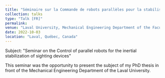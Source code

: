```yaml
---
title: "Séminaire sur la Commande de robots parallèles pour la stabilisation inertielle de dispositifs de visée"
collection: talks
type: "Talk [FR]"
permalink: 
venue: "Laval University, Mechanical Engineering Department of the Faculty of Science and Engineering"
date: 2022-10-03
location: "Laval, Québec, Canada"
---
```


Subject: "Seminar on the Control of parallel robots for the inertial stabilization of sighting devices"

This seminar was the opportunity to present the subject of my PhD thesis in front of the Mechanical Engineering Department of the Laval University.
